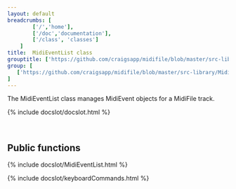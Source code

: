 ```yaml
---
layout: default
breadcrumbs: [
		['/','home'], 
		['/doc','documentation'], 
		['/class', 'classes']
	]
title:  MidiEventList class
grouptitle: ['https://github.com/craigsapp/midifile/blob/master/src-library', 'Source Code']
group: [
   ['https://github.com/craigsapp/midifile/blob/master/src-library/MidiEventList.cpp', 'MidiEventList.cpp'],
]
---
```


The MidiEventList class manages 
  <span class="class-link">MidiEvent</span>
objects
for a 
  <span class="class-link">MidiFile</span>
track.

{% include docslot/docslot.html %}

&nbsp;

Public functions
----------------

{% include docslot/MidiEventList.html %}



{% include docslot/keyboardCommands.html %}

